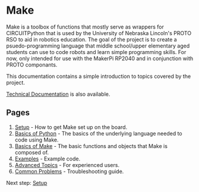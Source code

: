 # Make

Make is a toolbox of functions that mostly serve as wrappers for CIRCUITPython
that is used by the University of Nebraska Lincoln's PROTO RSO to aid in
robotics education. The goal of the project is to create a psuedo-programming
language that middle school/upper elementary aged students can use to code
robots and learn simple programming skills. For now, only intended for use with
the MakerPi RP2040 and in conjunction with PROTO componants.

This documentation contains a simple introduction to topics covered by the
project.

[Technical Documentation](doc/techdoc/techdoc.pdf) is also available.

## Pages

1. [Setup](doc/setup.md) - How to get Make set up on the board.
2. [Basics of Python](doc/python.md) - The basics of the underlying language
   needed to code using Make.
3. [Basics of Make](doc/make.md) - The basic functions and objects that Make is
   composed of.
4. [Examples](doc/examples.md) - Example code.
5. [Advanced Topics](doc/advanced.md) - For experienced users.
6. [Common Problems](doc/help.md) - Troubleshooting guide.

Next step: [Setup](doc/setup.md)
